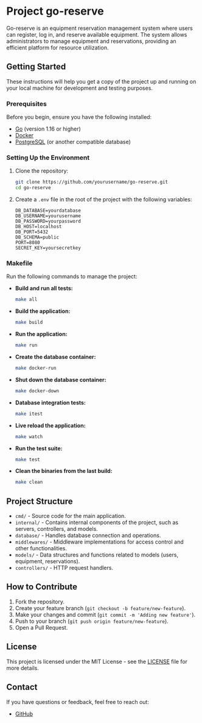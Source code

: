 # Project go-reserve

Go-reserve is an equipment reservation management system where users can register, log in, and reserve available equipment. The system allows administrators to manage equipment and reservations, providing an efficient platform for resource utilization.

## Getting Started

These instructions will help you get a copy of the project up and running on your local machine for development and testing purposes.

### Prerequisites

Before you begin, ensure you have the following installed:

- [Go](https://golang.org/doc/install/source) (version 1.16 or higher)
- [Docker](https://docs.docker.com/get-docker/)
- [PostgreSQL](https://www.postgresql.org/download/) (or another compatible database)

### Setting Up the Environment

1. Clone the repository:
    ```bash
    git clone https://github.com/yourusername/go-reserve.git
    cd go-reserve
    ```

2. Create a `.env` file in the root of the project with the following variables:
    ```env
    DB_DATABASE=yourdatabase
    DB_USERNAME=yourusername
    DB_PASSWORD=yourpassword
    DB_HOST=localhost
    DB_PORT=5432
    DB_SCHEMA=public
    PORT=8080
    SECRET_KEY=yoursecretkey
    ```

### Makefile

Run the following commands to manage the project:

- **Build and run all tests:**
    ```bash
    make all
    ```

- **Build the application:**
    ```bash
    make build
    ```

- **Run the application:**
    ```bash
    make run
    ```

- **Create the database container:**
    ```bash
    make docker-run
    ```

- **Shut down the database container:**
    ```bash
    make docker-down
    ```

- **Database integration tests:**
    ```bash
    make itest
    ```

- **Live reload the application:**
    ```bash
    make watch
    ```

- **Run the test suite:**
    ```bash
    make test
    ```

- **Clean the binaries from the last build:**
    ```bash
    make clean
    ```

## Project Structure

- `cmd/` - Source code for the main application.
- `internal/` - Contains internal components of the project, such as servers, controllers, and models.
- `database/` - Handles database connection and operations.
- `middlewares/` - Middleware implementations for access control and other functionalities.
- `models/` - Data structures and functions related to models (users, equipment, reservations).
- `controllers/` - HTTP request handlers.

## How to Contribute

1. Fork the repository.
2. Create your feature branch (`git checkout -b feature/new-feature`).
3. Make your changes and commit (`git commit -m 'Adding new feature'`).
4. Push to your branch (`git push origin feature/new-feature`).
5. Open a Pull Request.

## License

This project is licensed under the MIT License - see the [LICENSE](LICENSE) file for more details.

## Contact

If you have questions or feedback, feel free to reach out:

- [GitHub](https://github.com/yourusername)

